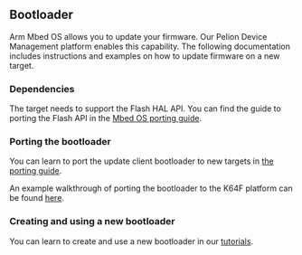 ## Bootloader

Arm Mbed OS allows you to update your firmware. Our Pelion Device Management platform enables this capability. The following documentation includes instructions and examples on how to update firmware on a new target.

### Dependencies

The target needs to support the Flash HAL API. You can find the guide to porting the Flash API in the [Mbed OS porting guide](flash.html).

### Porting the bootloader

You can learn to port the update client bootloader to new targets in [the porting guide](https://cloud.mbed.com/docs/current/porting/porting-the-update-client.html).

An example walkthrough of porting the bootloader to the K64F platform can be found [here](https://cloud.mbed.com/docs/current/porting/update-k64f-port.html).

### Creating and using a new bootloader

You can learn to create and use a new bootloader in our [tutorials](/docs/development/tutorials/bootloader.html).
